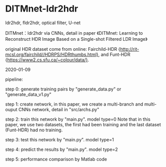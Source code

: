 # DITMnet-ldr2hdr
ldr2hdr, fldr2hdr, optical filter, U-net

DITMnet：ldr2hdr via CNNs, detail in paper 《DITMnet: Learning to Reconstruct HDR Image Based on a Single-shot Filtered LDR Image》

original HDR dataset come from online: Fairchild-HDR {http://rit-mcsl.org/fairchild//HDRPS/HDRthumbs.html}, and Funt-HDR {https://www2.cs.sfu.ca/~colour/data/}.

2020-01-09

pipeline:

step 0: generate training pairs by "generate_data.py" or "generate_data_v1.py"

step 1: create network, in this paper, we create a multi-branch and multi-ouput CNNs network, detail in "src/archs.py"

step 2: train this network by "main.py". model type=0
Note that in this paper, we use two datasets, the first had been training and the last dataset (Funt-HDR) had no training.

step 3: test this network by "main.py". model type=1

step 4: predict the results by "main.py". model type=2

step 5: performance comparison by Matlab code


